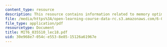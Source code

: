 ```yaml
---
content_type: resource
description: This resource contains information related to memory optimizations.
file: /media/https%3A/open-learning-course-data-rc.s3.amazonaws.com/6-035-computer-language-engineering-spring-2010/30e968e7054ce5538e8515126a61967e_MIT6_035S10_lec18.pdf
file_type: application/pdf
resourcetype: Document
title: MIT6_035S10_lec18.pdf
uid: 30e968e7-054c-e553-8e85-15126a61967e
---
```

